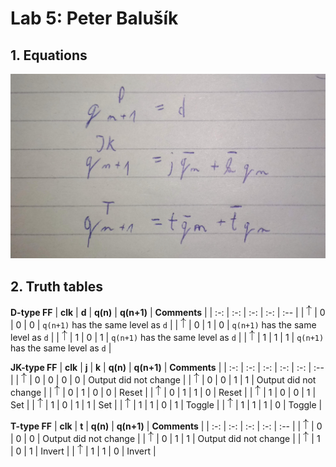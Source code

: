 # Lab 5: Peter Balušík
## 1. Equations
![eqn](img1.jpg)
## 2. Truth tables
 **D-type FF**
   | **clk** | **d** | **q(n)** | **q(n+1)** | **Comments** |
   | :-: | :-: | :-: | :-: | :-- |
   | ![rising](arrow.png) | 0 | 0 | 0 | `q(n+1)` has the same level as `d` |
   | ![rising](arrow.png) | 0 | 1 | 0 | `q(n+1)` has the same level as `d` |
   | ![rising](arrow.png) | 1 | 0 | 1 | `q(n+1)` has the same level as `d` |
   | ![rising](arrow.png) | 1 | 1 | 1 | `q(n+1)` has the same level as `d` |

   **JK-type FF**
   | **clk** | **j** | **k** | **q(n)** | **q(n+1)** | **Comments** |
   | :-: | :-: | :-: | :-: | :-: | :-- |
   | ![rising](arrow.png) | 0 | 0 | 0 | 0 | Output did not change |
   | ![rising](arrow.png) | 0 | 0 | 1 | 1 | Output did not change |
   | ![rising](arrow.png) | 0 | 1 | 0 | 0 | Reset |
   | ![rising](arrow.png) | 0 | 1 | 1 | 0 | Reset |
   | ![rising](arrow.png) | 1 | 0 | 0 | 1 | Set |
   | ![rising](arrow.png) | 1 | 0 | 1 | 1 | Set |
   | ![rising](arrow.png) | 1 | 1 | 0 | 1 | Toggle |
   | ![rising](arrow.png) | 1 | 1 | 1 | 0 | Toggle |

   **T-type FF**
   | **clk** | **t** | **q(n)** | **q(n+1)** | **Comments** |
   | :-: | :-: | :-: | :-: | :-- |
   | ![rising](arrow.png) | 0 | 0 | 0 | Output did not change |
   | ![rising](arrow.png) | 0 | 1 | 1 | Output did not change |
   | ![rising](arrow.png) | 1 | 0 | 1 | Invert |
   | ![rising](arrow.png) | 1 | 1 | 0 | Invert |
